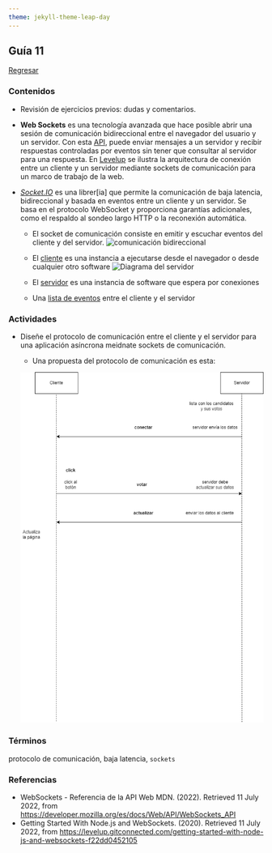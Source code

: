 ```yaml
---
theme: jekyll-theme-leap-day
---
```


## Guía 11

[Regresar](/DAWM-2022/)

### Contenidos

* Revisión de ejercicios previos: dudas y comentarios.
* **Web Sockets** es una tecnología avanzada que hace posible abrir una sesión de comunicación bidireccional entre el navegador del usuario y un servidor. Con esta [API](https://developer.mozilla.org/es/docs/Web/API/WebSockets_API), puede enviar mensajes a un servidor y  recibir respuestas controladas por eventos sin tener que consultar al servidor para una respuesta. En [Levelup](https://levelup.gitconnected.com/getting-started-with-node-js-and-websockets-f22dd0452105) se ilustra la arquitectura de conexión entre un cliente y un servidor mediante sockets de comunicación para un marco de trabajo de la web.


* [*Socket.IO*](https://socket.io/docs/v4/) es una librer[ia] que permite la comunicación de baja latencia, bidireccional y basada en eventos entre un cliente y un servidor. Se basa en el protocolo WebSocket y proporciona garantías adicionales, como el respaldo al sondeo largo HTTP o la reconexión automática.
	
	
	- El socket de comunicación consiste en emitir y escuchar eventos del cliente y del servidor.
	![comunicación bidireccional](https://socket.io/images/bidirectional-communication-socket.png)

	- El [cliente](https://socket.io/docs/v4/client-installation/) es una instancia a ejecutarse desde el navegador o desde cualquier otro software
	![Diagrama del servidor](https://socket.io/images/server-class-diagram-server.png)

	- El [servidor](https://socket.io/docs/v4/server-installation/) es una instancia de software que espera por conexiones 
	- Una [lista de eventos](https://socket.io/docs/v4/emit-cheatsheet/) entre el cliente y el servidor




### Actividades

* Diseñe el protocolo de comunicación entre el cliente y el servidor para una aplicación asíncrona meidnate sockets de comunicación. 
	
	- Una propuesta del protocolo de comunicación es esta:

	![Datos por stream](imagenes/votaciones.png)

### Términos

protocolo de comunicación, baja latencia, `sockets`

### Referencias

* WebSockets - Referencia de la API Web MDN. (2022). Retrieved 11 July 2022, from https://developer.mozilla.org/es/docs/Web/API/WebSockets_API
* Getting Started With Node.js and WebSockets. (2020). Retrieved 11 July 2022, from https://levelup.gitconnected.com/getting-started-with-node-js-and-websockets-f22dd0452105
